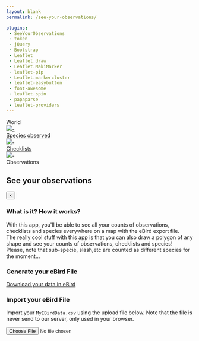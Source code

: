 ```yaml
---
layout: blank
permalink: /see-your-observations/

plugins: 
 - SeeYourObservations
 - token
 - jQuery
 - Bootstrap
 - Leaflet
 - Leaflet.draw
 - Leaflet.MakiMarker
 - leaflet-pip
 - Leaflet.markercluster
 - leaflet-easybutton
 - font-awesome
 - leaflet.spin
 - papaparse
 - leaflet-providers
---
```


<div class="box">
	<div class="content" id="map1"></div>
	<div class="footer">
		<div class="container">
			<div class="row">
				<div class="col-xs" id="col-top-line"><span id="stattitle">World</span></div>
			</div>
			<div class="row">
				<div class="col-sm count"><a id="count-sp" href="#" data-html="true" data-toggle="popover" data-placement="top" data-content="Content" data-trigger="focus" title="List of species"><img src="{{site.baseurl}}/assets/SeeYourObservations/images/bird-albatross-flying-shape-2.png"><span id="spCount">-</span><br>Species observed</a></div>
				<div class="col-sm count"> <a id="count-ch" href="#" data-html="true" data-toggle="popover" data-placement="top" data-content="Content" data-trigger="focus" title="List of checklists"><img src="{{site.baseurl}}/assets/SeeYourObservations/images/list.png"><span id="chCount">-</span><br>Checklists</a></div>
				<div class="col-sm count"><img src="{{site.baseurl}}/assets/SeeYourObservations/images/binoculars-silhouette.png"><span id="obsCount">-</span><br>Observations</div>
			</div>
		</div>
	</div>
</div>

<div class="modal" tabindex="-1" role="dialog" id="ModalUpload">
	<div class="modal-lg modal-dialog" role="document">
		<div class="modal-content">
			<div class="modal-header">
				<h2 class="modal-title">See your observations</h2>
				<button type="button" class="close" data-dismiss="modal" aria-label="Close">
					<span aria-hidden="true">&times;</span>
				</button>
			</div>
			<div class="modal-body">
				<h3>What is it? How it works?</h3>
				With this app, you'll be able to see all your counts of observations, checklists and species everywhere on a map with the eBird export file.<br>
				The really cool stuff with this app is that you can also draw a polygon of any shape and see your counts of observations, checklists and species!<br>
				Please, note that sub-specie, slash,etc are counted as different species for the moment... 
				<h3>Generate your eBird File</h3>
				<a role="button" class="btn btn-primary" href="https://ebird.org/downloadMyData" target="_blank">Download your data in eBird</a>
				<h3>Import your eBird File</h3>
				<p>Import your <code>MyEBirdData.csv</code> using the upload file below. Note that the file is never send to our server, only used in your browser.</p>
				<label style="width: 100%;">
				<!--class="custom-file"<input type="file" id="uploadMyEBirdData" class="custom-file-input" accept=".csv">-->
<input type="file" id="uploadMyEBirdData" class="form-control" accept=".csv">
					<span class="custom-file-control"></span>
				</label>
				<h3 id="loadingtitle"></h3>
				<div class="progress" id="MyPg" style="display:none;">
					<div id="MyPgBar" class="progress-bar progress-bar-striped progress-bar-animated" role="progressbar" aria-valuenow="75" aria-valuemin="0" aria-valuemax="100">0%</div>
				</div>
			</div>
		</div>
	</div>
</div>
